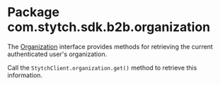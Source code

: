 # Package com.stytch.sdk.b2b.organization
The [Organization](Organization.kt) interface provides methods for retrieving the current authenticated user's organization.

Call the `StytchClient.organization.get()` method to retrieve this information.